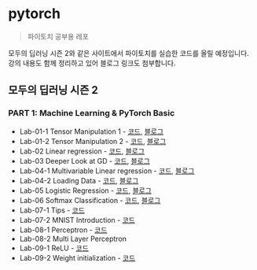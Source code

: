 # pytorch
> 파이토치 공부용 레포

모두의 딥러닝 시즌 2와 같은 사이트에서 파이토치를 실습한 코드를 올릴 예정입니다.  
강의 내용도 함께 정리하고 있어 블로그 링크도 첨부합니다.  

## 모두의 딥러닝 시즌 2
### PART 1: Machine Learning & PyTorch Basic
* Lab-01-1 Tensor Manipulation 1 - [코드](https://github.com/leeejihyun/pytorch/blob/main/deeplearningzerotoall/Lab-01-1%20Tensor%20Manipulation%201.ipynb), [블로그](https://leeejihyun.tistory.com/14?category=902185)
* Lab-01-2 Tensor Manipulation 2 - [코드](https://github.com/leeejihyun/pytorch/blob/main/deeplearningzerotoall/Lab-01-2%20Tensor%20Manipulation%202.ipynb), [블로그](https://leeejihyun.tistory.com/14?category=902185)
* Lab-02 Linear regression - [코드](https://github.com/leeejihyun/pytorch/blob/main/deeplearningzerotoall/Lab-02%20Linear%20regression.ipynb), [블로그](https://leeejihyun.tistory.com/16?category=902185)
* Lab-03 Deeper Look at GD - [코드](https://github.com/leeejihyun/pytorch/blob/main/deeplearningzerotoall/Lab-03%20Deeper%20Look%20at%20GD.ipynb), [블로그](https://leeejihyun.tistory.com/16?category=902185)
* Lab-04-1 Multivariable Linear regression - [코드](https://github.com/leeejihyun/pytorch/blob/main/deeplearningzerotoall/Lab-04-1%20Multivariable%20Linear%20regression.ipynb), [블로그](https://leeejihyun.tistory.com/17?category=902185)
* Lab-04-2 Loading Data - [코드](https://github.com/leeejihyun/pytorch/blob/main/deeplearningzerotoall/Lab-04-2%20Loading%20Data.ipynb), [블로그](https://leeejihyun.tistory.com/18?category=902185)
* Lab-05 Logistic Regression - [코드](https://github.com/leeejihyun/pytorch/blob/main/deeplearningzerotoall/Lab-05%20Logistic%20Regression.ipynb), [블로그](https://leeejihyun.tistory.com/19?category=902185)
* Lab-06 Softmax Classification - [코드](https://github.com/leeejihyun/pytorch/blob/main/deeplearningzerotoall/Lab-06%20Softmax%20Classification.ipynb), [블로그](https://leeejihyun.tistory.com/20)
* Lab-07-1 Tips - [코드](https://github.com/leeejihyun/pytorch/blob/main/deeplearningzerotoall/Lab-07-1%20Tips.ipynb)
* Lab-07-2 MNIST Introduction - [코드](https://github.com/leeejihyun/pytorch/blob/main/deeplearningzerotoall/Lab-07-2%20MNIST%20Introduction.ipynb)
* Lab-08-1 Perceptron - [코드](https://github.com/leeejihyun/pytorch/blob/main/deeplearningzerotoall/Lab-08-1%20Perceptron.ipynb)
* Lab-08-2 Multi Layer Perceptron
* Lab-09-1 ReLU - [코드](https://github.com/leeejihyun/pytorch/blob/main/deeplearningzerotoall/Lab-09-1%20ReLU.ipynb)
* Lab-09-2 Weight initialization - [코드](https://github.com/leeejihyun/pytorch/blob/main/deeplearningzerotoall/Lab-09-2%20Weight%20initialization.ipynb)

